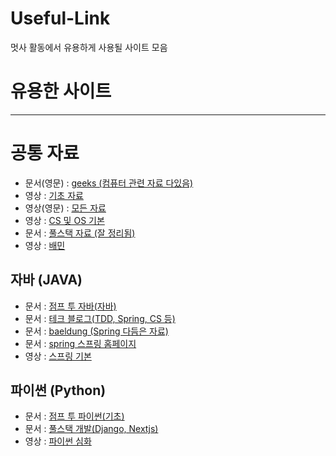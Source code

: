 # Useful-Link
멋사 활동에서 유용하게 사용될 사이트 모음

# 유용한 사이트

---

# 공통 자료

- 문서(영문) : [geeks (컴퓨터 관련 자료 다있음)](https://www.geeksforgeeks.org/)
- 영상 : [기초 자료](https://www.youtube.com/@around.hub.studio/playlists)
- 영상(영문) : [모든 자료](https://www.youtube.com/@freecodecamp)
- 영상 : [CS 및 OS 기본](https://www.youtube.com/@nullnull_not_eq_null/playlists)
- 문서 : [풀스택 자료 (잘 정리됨)](https://inpa.tistory.com/)
- 영상 : [배민](https://www.youtube.com/@woowatech/videos)

## 자바 (JAVA)

- 문서 : [점프 투 자바(자바)](https://wikidocs.net/9112)
- 문서 : [테크 블로그(TDD, Spring, CS 등)](https://incheol-jung.gitbook.io/docs/q-and-a/computer-science)
- 문서 : [baeldung (Spring 다듬은 자료)](https://www.baeldung.com/)
- 문서 : [spring 스프링 홈페이지](https://spring.io/)
- 영상 : [스프링 기본](https://www.youtube.com/@madvirus)

## 파이썬 (Python)

- 문서 : [점프 투 파이썬(기초)](https://wikidocs.net/5)
- 문서 : [풀스택 개발(Django, Nextjs)](https://wikidocs.net/book/9596)
- 영상 : [파이썬 심화](https://www.youtube.com/@user-ss5no9xw6e)
